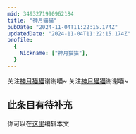 ```yaml
---
mid: 3493271990962184
title: "神月猫猫"
pubDate: "2024-11-04T11:22:15.174Z"
updatedDate: "2024-11-04T11:22:15.174Z"
profile:
  {
    Nickname: ["神月猫猫"],
  }
---
```


关注[神月猫猫](https://space.bilibili.com/3493271990962184)谢谢喵~ 关注[神月猫猫](https://space.bilibili.com/3493271990962184)谢谢喵~

## 此条目有待补充
你可以在[这里](https://github.com/Yuhanawa/VTuber.ICU-Content/edit/master/v/神月猫猫/index.md)编辑本文
